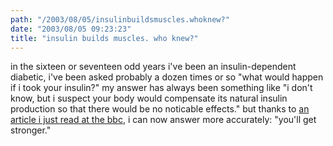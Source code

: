 ```yaml
---
path: "/2003/08/05/insulinbuildsmuscles.whoknew?" 
date: "2003/08/05 09:23:23" 
title: "insulin builds muscles. who knew?" 
---
```

in the sixteen or seventeen odd years i've been an insulin-dependent diabetic, i've been asked probably a dozen times or so "what would happen if i took your insulin?" my answer has always been something like "i don't know, but i suspect your body would compensate its natural insulin production so that there would be no noticable effects." but thanks to <a href="http://news.bbc.co.uk/1/hi/health/3123545.stm">an article i just read at the bbc</a>, i can now answer more accurately: "you'll get stronger."